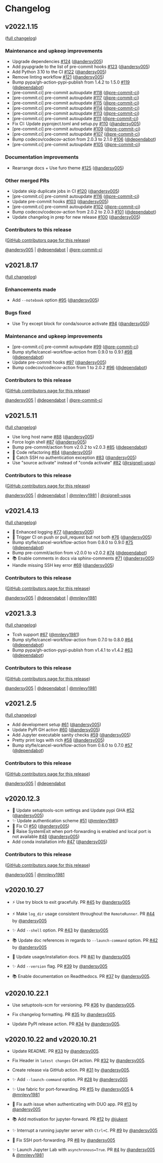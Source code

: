 # Changelog

## v2022.1.15

([full changelog](https://github.com/NCAR/jupyter-forward/compare/v2021.8.17...c07a4a514e592963439f5a998a6ade15d12a2e20))

### Maintenance and upkeep improvements

- Upgrade dependencies [#124](https://github.com/NCAR/jupyter-forward/pull/124) ([@andersy005](https://github.com/andersy005))
- Add pyupgrade to the list of pre-commit hooks [#123](https://github.com/NCAR/jupyter-forward/pull/123) ([@andersy005](https://github.com/andersy005))
- Add Python 3.10 to the CI [#122](https://github.com/NCAR/jupyter-forward/pull/122) ([@andersy005](https://github.com/andersy005))
- Remove linting workflow [#121](https://github.com/NCAR/jupyter-forward/pull/121) ([@andersy005](https://github.com/andersy005))
- Bump pypa/gh-action-pypi-publish from 1.4.2 to 1.5.0 [#119](https://github.com/NCAR/jupyter-forward/pull/119) ([@dependabot](https://github.com/dependabot))
- [pre-commit.ci] pre-commit autoupdate [#118](https://github.com/NCAR/jupyter-forward/pull/118) ([@pre-commit-ci](https://github.com/pre-commit-ci))
- [pre-commit.ci] pre-commit autoupdate [#117](https://github.com/NCAR/jupyter-forward/pull/117) ([@pre-commit-ci](https://github.com/pre-commit-ci))
- [pre-commit.ci] pre-commit autoupdate [#115](https://github.com/NCAR/jupyter-forward/pull/115) ([@pre-commit-ci](https://github.com/pre-commit-ci))
- [pre-commit.ci] pre-commit autoupdate [#114](https://github.com/NCAR/jupyter-forward/pull/114) ([@pre-commit-ci](https://github.com/pre-commit-ci))
- [pre-commit.ci] pre-commit autoupdate [#113](https://github.com/NCAR/jupyter-forward/pull/113) ([@pre-commit-ci](https://github.com/pre-commit-ci))
- [pre-commit.ci] pre-commit autoupdate [#111](https://github.com/NCAR/jupyter-forward/pull/111) ([@pre-commit-ci](https://github.com/pre-commit-ci))
- Fix CI: Update pyproject.toml and setup.py [#110](https://github.com/NCAR/jupyter-forward/pull/110) ([@andersy005](https://github.com/andersy005))
- [pre-commit.ci] pre-commit autoupdate [#109](https://github.com/NCAR/jupyter-forward/pull/109) ([@pre-commit-ci](https://github.com/pre-commit-ci))
- [pre-commit.ci] pre-commit autoupdate [#107](https://github.com/NCAR/jupyter-forward/pull/107) ([@pre-commit-ci](https://github.com/pre-commit-ci))
- Bump codecov/codecov-action from 2.0.3 to 2.1.0 [#106](https://github.com/NCAR/jupyter-forward/pull/106) ([@dependabot](https://github.com/dependabot))
- [pre-commit.ci] pre-commit autoupdate [#105](https://github.com/NCAR/jupyter-forward/pull/105) ([@pre-commit-ci](https://github.com/pre-commit-ci))

### Documentation improvements

- Rearrange docs + Use furo theme [#125](https://github.com/NCAR/jupyter-forward/pull/125) ([@andersy005](https://github.com/andersy005))

### Other merged PRs

- Update skip duplicate jobs in CI [#120](https://github.com/NCAR/jupyter-forward/pull/120) ([@andersy005](https://github.com/andersy005))
- [pre-commit.ci] pre-commit autoupdate [#116](https://github.com/NCAR/jupyter-forward/pull/116) ([@pre-commit-ci](https://github.com/pre-commit-ci))
- Update pre-commit hooks [#103](https://github.com/NCAR/jupyter-forward/pull/103) ([@andersy005](https://github.com/andersy005))
- [pre-commit.ci] pre-commit autoupdate [#102](https://github.com/NCAR/jupyter-forward/pull/102) ([@pre-commit-ci](https://github.com/pre-commit-ci))
- Bump codecov/codecov-action from 2.0.2 to 2.0.3 [#101](https://github.com/NCAR/jupyter-forward/pull/101) ([@dependabot](https://github.com/dependabot))
- Update changelog in prep for new release [#100](https://github.com/NCAR/jupyter-forward/pull/100) ([@andersy005](https://github.com/andersy005))

### Contributors to this release

([GitHub contributors page for this release](https://github.com/NCAR/jupyter-forward/graphs/contributors?from=2021-08-17&to=2022-01-15&type=c))

[@andersy005](https://github.com/search?q=repo%3ANCAR%2Fjupyter-forward+involves%3Aandersy005+updated%3A2021-08-17..2022-01-15&type=Issues) | [@dependabot](https://github.com/search?q=repo%3ANCAR%2Fjupyter-forward+involves%3Adependabot+updated%3A2021-08-17..2022-01-15&type=Issues) | [@pre-commit-ci](https://github.com/search?q=repo%3ANCAR%2Fjupyter-forward+involves%3Apre-commit-ci+updated%3A2021-08-17..2022-01-15&type=Issues)

## v2021.8.17

([full changelog](https://github.com/NCAR/jupyter-forward/compare/0dbaf5f99a9b80947ff72b1790b891e22863a033...e68dfc3c203506650fc361583cad5bdf8aa58c49))

### Enhancements made

- Add `--notebook` option [#95](https://github.com/NCAR/jupyter-forward/pull/95) ([@andersy005](https://github.com/andersy005))

### Bugs fixed

- Use Try except block for conda/source activate [#94](https://github.com/NCAR/jupyter-forward/pull/94) ([@andersy005](https://github.com/andersy005))

### Maintenance and upkeep improvements

- [pre-commit.ci] pre-commit autoupdate [#99](https://github.com/NCAR/jupyter-forward/pull/99) ([@pre-commit-ci](https://github.com/pre-commit-ci))
- Bump styfle/cancel-workflow-action from 0.9.0 to 0.9.1 [#98](https://github.com/NCAR/jupyter-forward/pull/98) ([@dependabot](https://github.com/dependabot))
- Update pre-commit hooks [#97](https://github.com/NCAR/jupyter-forward/pull/97) ([@andersy005](https://github.com/andersy005))
- Bump codecov/codecov-action from 1 to 2.0.2 [#96](https://github.com/NCAR/jupyter-forward/pull/96) ([@dependabot](https://github.com/dependabot))

### Contributors to this release

([GitHub contributors page for this release](https://github.com/NCAR/jupyter-forward/graphs/contributors?from=2021-05-12&to=2021-08-17&type=c))

[@andersy005](https://github.com/search?q=repo%3ANCAR%2Fjupyter-forward+involves%3Aandersy005+updated%3A2021-05-12..2021-08-17&type=Issues) | [@dependabot](https://github.com/search?q=repo%3ANCAR%2Fjupyter-forward+involves%3Adependabot+updated%3A2021-05-12..2021-08-17&type=Issues) | [@pre-commit-ci](https://github.com/search?q=repo%3ANCAR%2Fjupyter-forward+involves%3Apre-commit-ci+updated%3A2021-05-12..2021-08-17&type=Issues)

## v2021.5.11

([full changelog](https://github.com/NCAR/jupyter-forward/compare/69debd1e535f5089c7236ce254c052d31ebf4a55...caf320d95fffcb89b623bd211a9664b98c821ff1))

- Use long host name [#88](https://github.com/NCAR/jupyter-forward/pull/88) ([@andersy005](https://github.com/andersy005))
- Force login shell [#87](https://github.com/NCAR/jupyter-forward/pull/87) ([@andersy005](https://github.com/andersy005))
- Bump pre-commit/action from v2.0.2 to v2.0.3 [#85](https://github.com/NCAR/jupyter-forward/pull/85) ([@dependabot](https://github.com/dependabot))
- 🔨 Code refactoring [#84](https://github.com/NCAR/jupyter-forward/pull/84) ([@andersy005](https://github.com/andersy005))
- 🐛 Catch SSH no authentication exception [#83](https://github.com/NCAR/jupyter-forward/pull/83) ([@andersy005](https://github.com/andersy005))
- Use "source activate" instead of "conda activate" [#82](https://github.com/NCAR/jupyter-forward/pull/82) ([@rsignell-usgs](https://github.com/rsignell-usgs))

### Contributors to this release

([GitHub contributors page for this release](https://github.com/NCAR/jupyter-forward/graphs/contributors?from=2021-04-14&to=2021-05-12&type=c))

[@andersy005](https://github.com/search?q=repo%3ANCAR%2Fjupyter-forward+involves%3Aandersy005+updated%3A2021-04-14..2021-05-12&type=Issues) | [@dependabot](https://github.com/search?q=repo%3ANCAR%2Fjupyter-forward+involves%3Adependabot+updated%3A2021-04-14..2021-05-12&type=Issues) | [@mnlevy1981](https://github.com/search?q=repo%3ANCAR%2Fjupyter-forward+involves%3Amnlevy1981+updated%3A2021-04-14..2021-05-12&type=Issues) | [@rsignell-usgs](https://github.com/search?q=repo%3ANCAR%2Fjupyter-forward+involves%3Arsignell-usgs+updated%3A2021-04-14..2021-05-12&type=Issues)

## v2021.4.13

([full changelog](https://github.com/NCAR/jupyter-forward/compare/20096779c4d562fcd096b6b09b91ccc8b0851146...9916ccb95419751977decb15d22ee7986470cb67))

- 🔨 Enhanced logging [#77](https://github.com/NCAR/jupyter-forward/pull/77) ([@andersy005](https://github.com/andersy005))
- 👷 Trigger CI on push or pull_request but not both [#76](https://github.com/NCAR/jupyter-forward/pull/76) ([@andersy005](https://github.com/andersy005))
- Bump styfle/cancel-workflow-action from 0.8.0 to 0.9.0 [#75](https://github.com/NCAR/jupyter-forward/pull/75) ([@dependabot](https://github.com/dependabot))
- Bump pre-commit/action from v2.0.0 to v2.0.2 [#74](https://github.com/NCAR/jupyter-forward/pull/74) ([@dependabot](https://github.com/dependabot))
- 📚 Enable comments in docs via sphinx-comments [#71](https://github.com/NCAR/jupyter-forward/pull/71) ([@andersy005](https://github.com/andersy005))
- Handle missing SSH key error [#69](https://github.com/NCAR/jupyter-forward/pull/69) ([@andersy005](https://github.com/andersy005))

### Contributors to this release

([GitHub contributors page for this release](https://github.com/NCAR/jupyter-forward/graphs/contributors?from=2021-03-03&to=2021-04-14&type=c))

[@andersy005](https://github.com/search?q=repo%3ANCAR%2Fjupyter-forward+involves%3Aandersy005+updated%3A2021-03-03..2021-04-14&type=Issues) | [@dependabot](https://github.com/search?q=repo%3ANCAR%2Fjupyter-forward+involves%3Adependabot+updated%3A2021-03-03..2021-04-14&type=Issues) | [@mnlevy1981](https://github.com/search?q=repo%3ANCAR%2Fjupyter-forward+involves%3Amnlevy1981+updated%3A2021-03-03..2021-04-14&type=Issues)

## v2021.3.3

([full changelog](https://github.com/NCAR/jupyter-forward/compare/27dc14741783911c078213c351732fccbb1f6561...a2847f88c718a8f9cc54ab6a75a4cc70121fbda2))

- Tcsh support [#67](https://github.com/NCAR/jupyter-forward/pull/67) ([@mnlevy1981](https://github.com/mnlevy1981))
- Bump styfle/cancel-workflow-action from 0.7.0 to 0.8.0 [#64](https://github.com/NCAR/jupyter-forward/pull/64) ([@dependabot](https://github.com/dependabot))
- Bump pypa/gh-action-pypi-publish from v1.4.1 to v1.4.2 [#63](https://github.com/NCAR/jupyter-forward/pull/63) ([@dependabot](https://github.com/dependabot))

### Contributors to this release

([GitHub contributors page for this release](https://github.com/NCAR/jupyter-forward/graphs/contributors?from=2021-02-06&to=2021-03-03&type=c))

[@andersy005](https://github.com/search?q=repo%3ANCAR%2Fjupyter-forward+involves%3Aandersy005+updated%3A2021-02-06..2021-03-03&type=Issues) | [@dependabot](https://github.com/search?q=repo%3ANCAR%2Fjupyter-forward+involves%3Adependabot+updated%3A2021-02-06..2021-03-03&type=Issues) | [@mnlevy1981](https://github.com/search?q=repo%3ANCAR%2Fjupyter-forward+involves%3Amnlevy1981+updated%3A2021-02-06..2021-03-03&type=Issues)

## v2021.2.5

([full changelog](https://github.com/NCAR/jupyter-forward/compare/54b2fee0316cd9edf6d3957805b77f515b3fe5b5...4e9951b1f38b81dd5c12fc8db15205fc082f1b58))

- Add development setup [#61](https://github.com/NCAR/jupyter-forward/pull/61) ([@andersy005](https://github.com/andersy005))
- Update PyPI GH action [#60](https://github.com/NCAR/jupyter-forward/pull/60) ([@andersy005](https://github.com/andersy005))
- Add Jupyter executable sanity checks [#59](https://github.com/NCAR/jupyter-forward/pull/59) ([@andersy005](https://github.com/andersy005))
- Pretty print logs with rich [#58](https://github.com/NCAR/jupyter-forward/pull/58) ([@andersy005](https://github.com/andersy005))
- Bump styfle/cancel-workflow-action from 0.6.0 to 0.7.0 [#57](https://github.com/NCAR/jupyter-forward/pull/57) ([@dependabot](https://github.com/dependabot))

### Contributors to this release

([GitHub contributors page for this release](https://github.com/NCAR/jupyter-forward/graphs/contributors?from=2020-12-04&to=2021-02-06&type=c))

[@andersy005](https://github.com/search?q=repo%3ANCAR%2Fjupyter-forward+involves%3Aandersy005+updated%3A2020-12-04..2021-02-06&type=Issues) | [@dependabot](https://github.com/search?q=repo%3ANCAR%2Fjupyter-forward+involves%3Adependabot+updated%3A2020-12-04..2021-02-06&type=Issues)

## v2020.12.3

- 🔧 Update setuptools-scm settings and Update pypi GHA [#52](https://github.com/NCAR/jupyter-forward/pull/52) ([@andersy005](https://github.com/andersy005))
- ✨ Update authentication scheme [#51](https://github.com/NCAR/jupyter-forward/pull/51) ([@mnlevy1981](https://github.com/mnlevy1981))
- 💚 Fix CI [#50](https://github.com/NCAR/jupyter-forward/pull/50) ([@andersy005](https://github.com/andersy005))
- 🐛 Raise SystemExit when port-forwarding is enabled and local port is not available [#48](https://github.com/NCAR/jupyter-forward/pull/48) ([@andersy005](https://github.com/andersy005))
- Add conda installation info [#47](https://github.com/NCAR/jupyter-forward/pull/47) ([@andersy005](https://github.com/andersy005))

### Contributors to this release

([GitHub contributors page for this release](https://github.com/NCAR/jupyter-forward/graphs/contributors?from=2020-10-28&to=2020-12-03&type=c))

[@andersy005](https://github.com/search?q=repo%3ANCAR%2Fjupyter-forward+involves%3Aandersy005+updated%3A2020-10-28..2020-12-03&type=Issues) | [@mnlevy1981](https://github.com/search?q=repo%3ANCAR%2Fjupyter-forward+involves%3Amnlevy1981+updated%3A2020-10-28..2020-12-03&type=Issues)

## v2020.10.27

- ⚡ Use try block to exit gracefully. PR [#45](https://github.com/NCAR/jupyter-forward/pull/45) by [@andersy005](https://github.com/andersy005)

- ⚡ Make `log_dir` usage consistent throughout the `RemoteRunner`. PR [#44](https://github.com/NCAR/jupyter-forward/pull/44) by [@andersy005](https://github.com/andersy005)

- ✨ Add `--shell` option. PR [#43](https://github.com/NCAR/jupyter-forward/pull/43) by [@andersy005](https://github.com/andersy005)

- 📚 Update doc references in regards to `--launch-command` option. PR [#42](https://github.com/NCAR/jupyter-forward/pull/42) by [@andersy005](https://github.com/andersy005)

- 📝 Update usage/installation docs. PR [#41](https://github.com/NCAR/jupyter-forward/pull/41) by [@andersy005](https://github.com/andersy005)

- ✨ Add `--version` flag. PR [#39](https://github.com/NCAR/jupyter-forward/pull/39) by [@andersy005](https://github.com/andersy005)

- 📚 Enable documentation on Readthedocs. PR [#37](https://github.com/NCAR/jupyter-forward/pull/37) by [@andersy005](https://github.com/andersy005).

## v2020.10.22.1

- Use setuptools-scm for versioning. PR [#36](https://github.com/NCAR/jupyter-forward/pull/36) by [@andersy005](https://github.com/andersy005).

- Fix changelog formatting. PR [#35](https://github.com/NCAR/jupyter-forward/pull/35) by [@andersy005](https://github.com/andersy005).

- Update PyPI release action. PR [#34](https://github.com/NCAR/jupyter-forward/pull/34) by [@andersy005](https://github.com/andersy005).

## v2020.10.22 and v2020.10.21

- Update README. PR [#33](https://github.com/NCAR/jupyter-forward/pull/33) by [@andersy005](https://github.com/andersy005).

- Fix Header in `latest changes` GH action. PR [#32](https://github.com/NCAR/jupyter-forward/pull/32) by [@andersy005](https://github.com/andersy005).

- Create release via GitHub action. PR [#31](https://github.com/NCAR/jupyter-forward/pull/31) by [@andersy005](https://github.com/andersy005).

- ✨ Add `--launch-command` option. PR [#28](https://github.com/NCAR/jupyter-forward/pull/28) by [@andersy005](https://github.com/andersy005)

- ✨ Use fabric for port-forwarding. PR [#15](https://github.com/NCAR/jupyter-forward/pull/15) by [@andersy005](https://github.com/andersy005) & [@mnlevy1981](https://github.com/mnlevy1981)

- 🐛 Fix auth issue when authenticating with DUO app. PR [#13](https://github.com/NCAR/jupyter-forward/pull139) by [@andersy005](https://github.com/andersy005)

- 📚 Add motivation for jupyter-forward. PR [#12](https://github.com/NCAR/jupyter-forward/pull/12) by [@jukent](https://github.com/jukent)

- ✨ Interrupt a running jupyter server with `Ctrl+C`. PR [#9](https://github.com/NCAR/jupyter-forward/pull/9) by [@andersy005](https://github.com/andersy005)

- 🐛 Fix SSH port-forwarding. PR [#8](https://github.com/NCAR/jupyter-forward/pull/8) by [@andersy005](https://github.com/andersy005)

- ✨ Launch Jupyter Lab with `asynchronous=True`. PR [#4](https://github.com/NCAR/jupyter-forward/pull/4) by [@andersy005](https://github.com/andersy005) & [@mnlevy1981](https://github.com/mnlevy1981)
